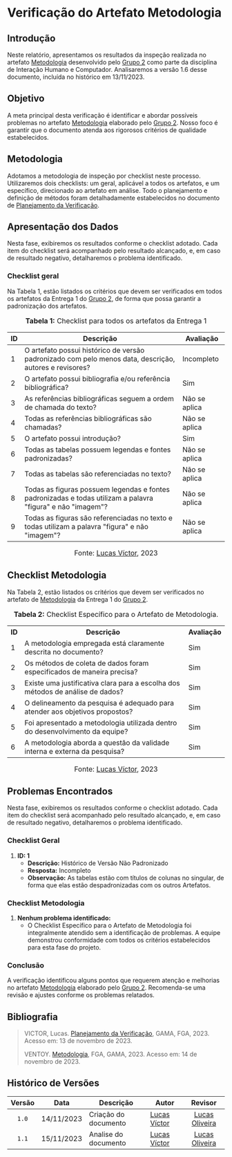 # Verificação do Artefato Metodologia

## Introdução

Neste relatório, apresentamos os resultados da inspeção realizada no artefato [Metodologia](https://github.com/Interacao-Humano-Computador/2023.2-Ventoy/blob/main/docs/planejamento/metodologia.md#metodologia) desenvolvido pelo [Grupo 2](https://interacao-humano-computador.github.io/2023.2-Ventoy/) como parte da disciplina de Interação Humano e Computador. Analisaremos a versão 1.6 desse documento, incluída no histórico em 13/11/2023.

## Objetivo

A meta principal desta verificação é identificar e abordar possíveis problemas no artefato [Metodologia](https://github.com/Interacao-Humano-Computador/2023.2-Ventoy/blob/main/docs/planejamento/metodologia.md#metodologia)  elaborado pelo [Grupo 2](https://interacao-humano-computador.github.io/2023.2-Ventoy/). Nosso foco é garantir que o documento atenda aos rigorosos critérios de qualidade estabelecidos.

## Metodologia

Adotamos a metodologia de inspeção por checklist neste processo. Utilizaremos dois checklists: um geral, aplicável a todos os artefatos, e um específico, direcionado ao artefato em análise. Todo o planejamento e definição de métodos foram detalhadamente estabelecidos no documento de [Planejamento da Verificação](https://github.com/Interacao-Humano-Computador/2023.2-NotaLegal/blob/main/docs/verificacao/Grupo%202/Entrega%201/planejamento-verificacao.md#planejamento-da-verifica%C3%A7%C3%A3o-da-etapa-1-do-grupo-2).



## Apresentação dos Dados

Nesta fase, exibiremos os resultados conforme o checklist adotado. Cada item do checklist será acompanhado pelo resultado alcançado, e, em caso de resultado negativo, detalharemos o problema identificado.

### Checklist geral

Na Tabela 1, estão listados os critérios que devem ser verificados em todos os artefatos da Entrega 1 do [Grupo 2](https://interacao-humano-computador.github.io/2023.2-Ventoy/), de forma que possa garantir a padronização dos artefatos.


<div align="center">
<font size="3"><p style="text-align: center"><b>Tabela 1:</b> Checklist para todos os artefatos da Entrega 1</p></font>

<table>
  <thead>
    <tr>
      <th>ID</th>
      <th>Descrição</th>
      <th>Avaliação</th>
    </tr>
  </thead>
  <tbody>
    <tr>
      <td>1</td>
      <td>O artefato possui histórico de versão padronizado com pelo menos data, descrição, autores e revisores?</td>
      <td>Incompleto</td>
    </tr>
    <tr>
      <td>2</td>
      <td>O artefato possui bibliografia e/ou referência bibliográfica?</td>
      <td>Sim</td>
    </tr>
    <tr>
      <td>3</td>
      <td>As referências bibliográficas seguem a ordem de chamada do texto?</td>
      <td>Não se aplica</td>
    </tr>
    <tr>
      <td>4</td>
      <td>Todas as referências bibliográficas são chamadas?</td>
      <td>Não se aplica</td>
    </tr>
    <tr>
      <td>5</td>
      <td>O artefato possui introdução?</td>
      <td>Sim</td>
    </tr>
    <tr>
      <td>6</td>
      <td>Todas as tabelas possuem legendas e fontes padronizadas?</td>
      <td>Não se aplica</td>
    </tr>
    <tr>
      <td>7</td>
      <td>Todas as tabelas são referenciadas no texto?</td>
      <td>Não se aplica</td>
    </tr>
    <tr>
      <td>8</td>
      <td>Todas as figuras possuem legendas e fontes padronizadas e todas utilizam a palavra "figura" e não "imagem"?</td>
      <td>Não se aplica</td>
    </tr>
    <tr>
      <td>9</td>
      <td>Todas as figuras são referenciadas no texto e todas utilizam a palavra "figura" e não "imagem"?</td>
      <td>Não se aplica</td>
    </tr>
</table>

<font size="3"><p style="text-align: center">Fonte: <a href="https://github.com/Lucas13032003">Lucas Víctor</a>, 2023</p></font>
</div>

## Checklist Metodologia

Na Tabela 2, estão listados os critérios que devem ser verificados no artefato de [Metodologia](https://github.com/Interacao-Humano-Computador/2023.2-Ventoy/blob/main/docs/planejamento/metodologia.md#metodologia) da Entrega 1 do [Grupo 2](https://interacao-humano-computador.github.io/2023.2-Ventoy/).


<div align="center">
  <font size="3"><p style="text-align: center"><b>Tabela 2:</b> Checklist Específico para o Artefato de Metodologia.</p></font>

  <table>
    <tr>
      <th>ID</th>
      <th>Descrição</th>
      <th>Avaliação</th>
    </tr>
    <tr>
      <td>1</td>
      <td>A metodologia empregada está claramente descrita no documento?</td>
      <td>Sim</td>
    </tr>
    <tr>
      <td>2</td>
      <td>Os métodos de coleta de dados foram especificados de maneira precisa?</td>
      <td>Sim</td>
    </tr>
    <tr>
      <td>3</td>
      <td>Existe uma justificativa clara para a escolha dos métodos de análise de dados?</td>
      <td>Sim</td>
    </tr>
    <tr>
      <td>4</td>
      <td>O delineamento da pesquisa é adequado para atender aos objetivos propostos?</td>
      <td>Sim</td>
    </tr>
    <tr>
      <td>5</td>
      <td>Foi apresentado a metodologia utilizada dentro do desenvolvimento da equipe?</td>
      <td>Sim</td>
    </tr>
    <tr>
      <td>6</td>
      <td>A metodologia aborda a questão da validade interna e externa da pesquisa?</td>
      <td>Sim</td>
    </tr>
  </table>

<font size="3"><p style="text-align: center">Fonte: <a href="https://github.com/Lucas13032003">Lucas Víctor</a>, 2023</p></font>

</div>

## Problemas Encontrados

Nesta fase, exibiremos os resultados conforme o checklist adotado. Cada item do checklist será acompanhado pelo resultado alcançado, e, em caso de resultado negativo, detalharemos o problema identificado.


### Checklist Geral

1. **ID: 1**
   - **Descrição:** Histórico de Versão Não Padronizado
   - **Resposta:** Incompleto
   - **Observação:** As tabelas estão com títulos de colunas no singular, de forma que elas estão despadronizadas com os outros Artefatos.


### Checklist Metodologia

1. **Nenhum problema identificado:**
   - O Checklist Específico para o Artefato de Metodologia foi integralmente atendido sem a identificação de problemas. A equipe demonstrou conformidade com todos os critérios estabelecidos para esta fase do projeto.

### Conclusão

A verificação identificou alguns pontos que requerem atenção e melhorias no artefato [Metodologia](https://github.com/Interacao-Humano-Computador/2023.2-Ventoy/blob/main/docs/planejamento/metodologia.md#metodologia) elaborado pelo [Grupo 2](https://interacao-humano-computador.github.io/2023.2-Ventoy/). Recomenda-se uma revisão e ajustes conforme os problemas relatados.

## Bibliografia
>
> VICTOR, Lucas. [Planejamento da Verificação](https://github.com/Interacao-Humano-Computador/2023.2-NotaLegal/blob/main/docs/verificacao/Grupo%202/Entrega%201/planejamento-verificacao.md#planejamento-da-verifica%C3%A7%C3%A3o-da-etapa-1-do-grupo-2), GAMA, FGA, 2023. Acesso em: 13 de novembro de 2023.
>
> VENTOY. [Metodologia](https://github.com/Interacao-Humano-Computador/2023.2-Ventoy/blob/main/docs/planejamento/metodologia.md#metodologia), FGA, GAMA, 2023. Acesso em: 14 de novembro de 2023.

## Histórico de Versões

| Versão | Data   | Descrição     | Autor     |  Revisor        |
| :----: | ------ | ------------- | --------- | :-------------: |
| `1.0`  | 14/11/2023 | Criação do documento  | [Lucas Víctor](https://github.com/Lucas1303200)| [Lucas Oliveira](https://github.com/) |
| `1.1`  | 15/11/2023 | Analise do documento  | [Lucas Víctor](https://github.com/Lucas1303200)| [Lucas Oliveira](https://github.com/) |
